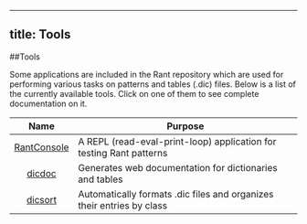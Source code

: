 ----
title: Tools
----

##Tools

Some applications are included in the Rant repository which are used for performing various tasks on patterns and tables (.dic) files.
Below is a list of the currently available tools. Click on one of them to see complete documentation on it.

|Name|Purpose|
|:---:|---|
|[RantConsole](/rantconsole.html)|A REPL (read-eval-print-loop) application for testing Rant patterns|
|[dicdoc](/dicdoc.html)|Generates web documentation for dictionaries and tables|
|[dicsort](/dicsort.html)|Automatically formats .dic files and organizes their entries by class|

